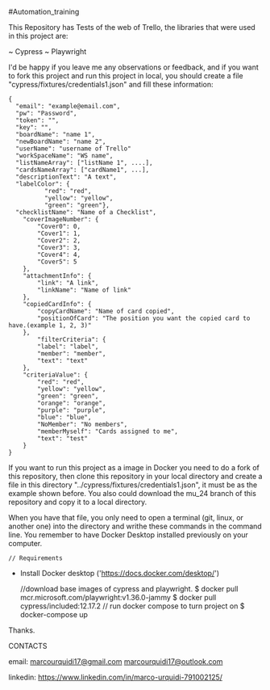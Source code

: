 #Automation_training 

This Repository has Tests of the web of Trello, the libraries that were used in this project are:

~ Cypress
~ Playwright

I'd be happy if you leave me any observations or feedback, and if you want to fork this project and run this project in local, you should create a file "cypress/fixtures/credentials1.json" and fill these information:

```
{
  "email": "example@email.com",
  "pw": "Password",
  "token": "",
  "key": "",
  "boardName": "name 1",
  "newBoardName": "name 2",
  "userName": "username of Trello"
  "workSpaceName": "WS name",
  "listNameArray": ["listName 1", ....],
  "cardsNameArray": ["cardName1", ...],
  "descriptionText": "A text",
  "labelColor": {
          "red": "red",
          "yellow": "yellow",
          "green": "green"},
  "checklistName": "Name of a Checklist",
    "coverImageNumber": {
        "Cover0": 0,
        "Cover1": 1,
        "Cover2": 2,
        "Cover3": 3,
        "Cover4": 4,
        "Cover5": 5
    },
    "attachmentInfo": {
        "link": "A link",
        "linkName": "Name of link"
    },
    "copiedCardInfo": {
        "copyCardName": "Name of card copied",
        "positionOfCard": "The position you want the copied card to have.(example 1, 2, 3)"
    },
        "filterCriteria": {
        "label": "label",
        "member": "member",
        "text": "text"
    },
    "criteriaValue": {
        "red": "red",
        "yellow": "yellow",
        "green": "green",
        "orange": "orange",
        "purple": "purple",
        "blue": "blue",
        "NoMember": "No members",
        "memberMyself": "Cards assigned to me",
        "text": "test"
    }
}

```

If you want to run this project as a image in Docker you need to do a fork of this repository, then clone this repository in your local directory  and create a file in this directory "../cypress/fixtures/credentials1.json", it must be as the example shown before. You also could download the mu_24 branch of this repository and copy it to a local directory. 

When you have that file, you only need to open a terminal (git, linux, or another one) into the directory and writhe these commands in the command line. You remember to have Docker Desktop installed previously on your computer.  
    
    // Requirements 
  * Install Docker desktop ('https://docs.docker.com/desktop/') 
    
    //download base images of cypress and playwright.
  $ docker pull mcr.microsoft.com/playwright:v1.36.0-jammy
  $ docker pull cypress/included:12.17.2
    // run docker compose to turn project on 
  $ docker-compose up

  Thanks.

CONTACTS

email: marcourquidi17@gmail.com 
       marcourquidi17@outlook.com

linkedin: https://www.linkedin.com/in/marco-urquidi-791002125/


